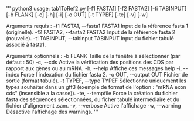 ''' python3
usage: tab1ToRef2.py [-f1 FASTA1] [-f2 FASTA2] [-ti TABINPUT] [-b FLANK] [-c]
                     [-h] [-i] [-o OUT] [-t TYPEF] [-te] [-v] [-w]

Arguments requis :
  -f1 FASTA1, --fasta1 FASTA1
                        Input de la référence fasta 1 (originelle).
  -f2 FASTA2, --fasta2 FASTA2
                        Input de la référence fasta 2 (nouvelle).
  -ti TABINPUT, --tabinput TABINPUT
                        Input du fichier tabulé associé à fasta1.

Arguments optionnels :
  -b FLANK              Taille de la fenêtre à sélectionner (par défaut : 50)
  -c, --cds             Active la vérification des positions des CDS par
                        rapport aux gènes ou au mRNA.
  -h, --help            Affiche ces messages help
  -i, --index           Force l'indexation du fichier fasta 2.
  -o OUT, --output OUT  Fichier de sortie (format tabulé).
  -t TYPEF, --type TYPEF
                        Sélectionne uniquement les types souhaiter dans un
                        gff3 (exemple de format de l'option : "mRNA exon cds"
                        (insensible a la casse)).
  -te, --tempfile       Force la création du fichier fasta des séquences
                        sélectionnées, du ficher tabulé intermédiaire et du
                        fichier d'alignement .sam.
  -v, --verbose         Active l'affichage
  -w, --warning         Désactive l'affichage des warnings.
  '''
